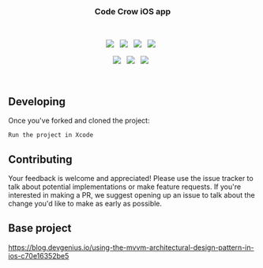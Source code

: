 
<br>

<h3 align="center">
    Code Crow iOS app
</h3>

<br>

<p align="center">
    <a href="https://github.com/CodeCrowCorp/cro_ios"><img src="https://img.shields.io/github/v/release/CodeCrowCorp/cro_ios?color=%23ff00a0&include_prereleases&label=version&sort=semver"></a>
    &nbsp;
    <a href="https://github.com/CodeCrowCorp/cro_ios"><img src="https://img.shields.io/badge/built_with-iOS-FFFFFF.svg"></a>
    &nbsp;
    <a href="https://github.com/CodeCrowCorp/cro_ios/actions"><img src="https://github.com/CodeCrowCorp/cro_ios/actions/workflows/prod-ios.yml/badge.svg"></a>
    &nbsp;
    <a href="https://about.codecov.io/"><img src="https://codecov.io/gh/CodeCrowCorp/cro_ios/branch/main/graph/badge.svg"></a>
    &nbsp;
</p>

<p align="center">
    <a href="https://github.com/CodeCrowCorp/cro_ios/blob/master/LICENSE.md"><img src="https://img.shields.io/badge/license-GPL3.0-00bfff.svg"></a>
    &nbsp;
	<a href="https://discord.gg/codecrow"><img src="https://img.shields.io/discord/766681806463303680?label=discord&color=5a66f6"></a>
	&nbsp;
    <a href="https://twitter.com/CodeCrowCorp"><img src="https://img.shields.io/badge/twitter-follow_us-1d9bf0.svg"></a>
    &nbsp;
</p>

<br>

## Developing

Once you've forked and cloned the project:

`Run the project in Xcode`

## Contributing

Your feedback is welcome and appreciated! Please use the issue tracker to talk about potential implementations or make feature requests. If you're interested in making a PR, we suggest opening up an issue to talk about the change you'd like to make as early as possible.

## Base project
https://blog.devgenius.io/using-the-mvvm-architectural-design-pattern-in-ios-c70e16352be5
